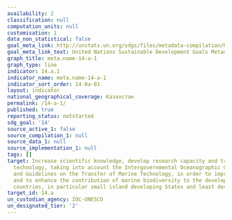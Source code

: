 ```yaml
---
availability: 2
classification: null
computation_units: null
customisation: 1
data_non_statistical: false
goal_meta_link: http://unstats.un.org/sdgs/files/metadata-compilation/Metadata-Goal-14.pdf
goal_meta_link_text: United Nations Sustainable Development Goals Metadata (pdf 288kB)
graph_title: meta.name-14-a-1
graph_type: line
indicator: 14.a.1
indicator_name: meta.name-14-a-1
indicator_sort_order: 14-0a-01
layout: indicator
national_geographical_coverage: Казахстан
permalink: /14-a-1/
published: true
reporting_status: notstarted
sdg_goal: '14'
source_active_1: false
source_compilation_1: null
source_data_1: null
source_implementation_1: null
tags: []
target: Increase scientific knowledge, develop research capacity and transfer marine
  technology, taking into account the Intergovernmental Oceanographic Commission Criteria
  and Guidelines on the Transfer of Marine Technology, in order to improve ocean health
  and to enhance the contribution of marine biodiversity to the development of developing
  countries, in particular small island developing States and least developed countries
target_id: 14.a
un_custodian_agency: IOC-UNESCO
un_designated_tier: '2'
---
```

